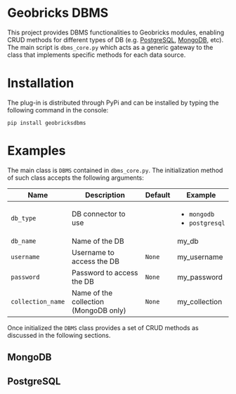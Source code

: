 Geobricks DBMS
==============

This project provides DBMS functionalities to Geobricks modules, enabling CRUD methods for different types of DB (e.g. [PostgreSQL](http://www.postgresql.org/), [MongoDB](http://www.mongodb.org/), etc). The main script is ```dbms_core.py``` which acts as a generic gateway to the class that implements specific methods for each data source.

Installation
============

The plug-in is distributed through PyPi and can be installed by typing the following command in the console:
```
pip install geobricksdbms
```

Examples
========
The main class is ```DBMS``` contained in ```dbms_core.py```. The initialization method of such class accepts the following arguments:

|Name|Description|Default|Example|
|----|-----|-------|-------|
|```db_type```|DB connector to use||<ul><li>```mongodb```</li><li>```postgresql```</li></ul>|
|```db_name```|Name of the DB||my_db|
|```username```|Username to access the DB|```None```|my_username|
|```password```|Password to access the DB|```None```|my_password|
|```collection_name```|Name of the collection (MongoDB only)|```None```|my_collection|

Once initialized the ```DBMS``` class provides a set of CRUD methods as discussed in the following sections.

MongoDB
-------


PostgreSQL
----------
